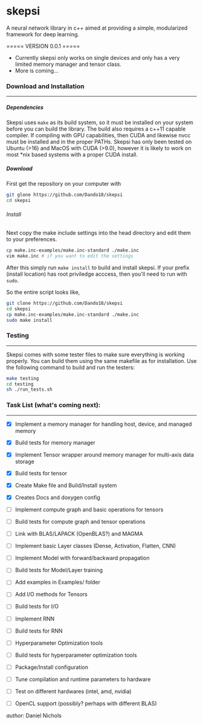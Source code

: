 # skepsi

A neural network library in c++ aimed at providing a simple, modularized framework for deep learning. 

===== VERSION 0.0.1 =====
- Currently skepsi only works on single devices and only has a very limited memory manager and tensor class.
- More is coming...


### Download and Installation
-----------------------------

##### Dependencies
Skepsi uses `make` as its build system, so it must be installed on your system before you can build the library. The build also requires a c++11 capable compiler. If compiling with GPU capabilities, then CUDA and likewise nvcc must be installed and in the proper PATHs. Skepsi has only been tested on Ubuntu (>16) and MacOS with CUDA (>9.0), however it is likely to work on most *nix based systems with a proper CUDA install.

##### Download
First get the repository on your computer with

```sh
git glone https://github.com/Dando18/skepsi
cd skepsi
```

###### Install
Next copy the make include settings into the head directory and edit them to your preferences.

```sh
cp make.inc-examples/make.inc-standard ./make.inc
vim make.inc # if you want to edit the settings
```

After this simply run `make install` to build and install skepsi. If your prefix (install location) has root priviledge acccess, then you'll need to run with `sudo`.

So the entire script looks like,

```sh
git clone https://github.com/Dando18/skepsi
cd skepsi
cp make.inc-examples/make.inc-standard ./make.inc
sudo make install
```

### Testing 
------------
Skepsi comes with some tester files to make sure everything is working properly. You can build them using the same makefile as for installation. Use the following command to build and run the testers:

```sh
make testing
cd testing
sh ./run_tests.sh
```

### Task List (what's coming next):
-----------------------------------
- [x] Implement a memory manager for handling host, device, and managed memory
- [x] Build tests for memory manager
- [x] Implement Tensor wrapper around memory manager for multi-axis data storage
- [x] Build tests for tensor 
- [x] Create Make file and Build/Install system
- [x] Creates Docs and doxygen config
- [ ] Implement compute graph and basic operations for tensors
- [ ] Build tests for compute graph and tensor operations
- [ ] Link with BLAS/LAPACK (OpenBLAS?) and MAGMA
- [ ] Implement basic Layer classes (Dense, Activation, Flatten, CNN)
- [ ] Implement Model with forward/backward propagation
- [ ] Build tests for Model/Layer training
- [ ] Add examples in Examples/ folder
- [ ] Add I/O methods for Tensors
- [ ] Build tests for I/O
- [ ] Implement RNN
- [ ] Build tests for RNN
- [ ] Hyperparameter Optimization tools
- [ ] Build tests for hyperparameter optimization tools
- [ ] Package/Install configuration
- [ ] Tune compilation and runtime parameters to hardware
- [ ] Test on different hardwares (intel, amd, nvidia)
- [ ] OpenCL support (possibly? perhaps with different BLAS)


_author:_ Daniel Nichols
